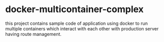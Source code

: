 # docker-multicontainer-complex
this project contains sample code of application using docker to run multiple containers which interact with each other with production server having route management.
